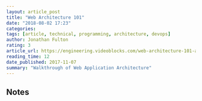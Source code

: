 ```yaml
---
layout: article_post
title: "Web Architecture 101"
date: "2018-08-02 17:23"
categories:
tags: [article, technical, programming, architecture, devops]
author: Jonathan Fulton
rating: 3
article_url: https://engineering.videoblocks.com/web-architecture-101-a3224e126947
reading_time: 12
date_published: 2017-11-07
summary: "Walkthrough of Web Application Architecture"
---
```


## Notes

